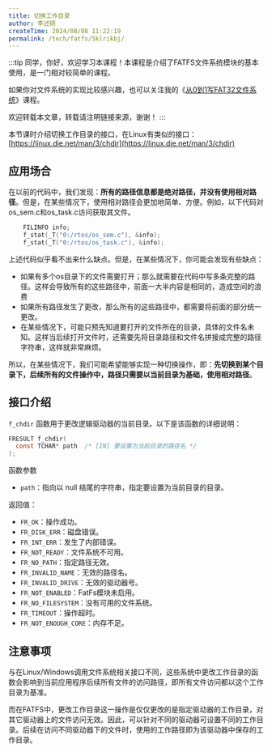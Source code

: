 ```yaml
---
title: 切换工作目录
author: 李述铜
createTime: 2024/08/08 11:22:19
permalink: /tech/fatfs/5klrikbj/
---
```

:::tip
同学，你好，欢迎学习本课程！本课程是介绍了FATFS文件系统模块的基本使用，是一门相对较简单的课程。

如果你对文件系统的实现比较感兴趣，也可以关注我的《[从0到1写FAT32文件系统](https://wuptg.xetlk.com/s/VeHie)》课程。

欢迎转载本文章，转载请注明链接来源，谢谢！
:::

本节课时介绍切换工作目录的接口，在Linux有类似的接口：
[https://linux.die.net/man/3/chdir](https://linux.die.net/man/3/chdir)

## 应用场合
在以前的代码中，我们发现：**所有的路径信息都是绝对路径，并没有使用相对路径**。但是，在某些情况下，使用相对路径会更加地简单、方便。例如，以下代码对os_sem.c和os_task.c访问获取其文件。

```c
	FILINFO info;
	f_stat(_T("0:/rtos/os_sem.c"), &info);
	f_stat(_T("0:/rtos/os_task.c"), &info);
```

上述代码似乎看不出来什么缺点。但是，在某些情况下，你可能会发现有些缺点：

- 如果有多个os目录下的文件需要打开；那么就需要在代码中写多条完整的路径。这样会导致所有的这些路径中，前面一大半内容是相同的，造成空间的浪费
- 如果所有路径发生了更改，那么所有的这些路径中，都需要将前面的部分统一更改。
- 在某些情况下，可能只预先知道要打开的文件所在的目录，具体的文件名未知。这样当后续打开文件时，还需要先将目录路径和文件名拼接成完整的路径字符串，这样就非常麻烦。

所以，在某些情况下，我们可能希望能够实现一种切换操作，即：**先切换到某个目录下，后续所有的文件操作中，路径只需要以当前目录为基础，使用相对路径**。

## 接口介绍
`f_chdir` 函数用于更改逻辑驱动器的当前目录。以下是该函数的详细说明：

```c
FRESULT f_chdir(
  const TCHAR* path  /* [IN] 要设置为当前目录的路径名 */
);
```
函数参数

- `path`：指向以 null 结尾的字符串，指定要设置为当前目录的目录。

返回值：

- `FR_OK`：操作成功。
- `FR_DISK_ERR`：磁盘错误。
- `FR_INT_ERR`：发生了内部错误。
- `FR_NOT_READY`：文件系统不可用。
- `FR_NO_PATH`：指定路径无效。
- `FR_INVALID_NAME`：无效的路径名。
- `FR_INVALID_DRIVE`：无效的驱动器号。
- `FR_NOT_ENABLED`：FatFs模块未启用。
- `FR_NO_FILESYSTEM`：没有可用的文件系统。
- `FR_TIMEOUT`：操作超时。
- `FR_NOT_ENOUGH_CORE`：内存不足。

## 注意事项
与在Linux/Windows调用文件系统相关接口不同，这些系统中更改工作目录的函数会影响到当前应用程序后续所有文件的访问路径，即所有文件访问都以这个工作目录为基准。

而在FATFS中，更改工作目录这一操作是仅仅更改的是指定驱动器的工作目录，对其它驱动器上的文件访问无效。因此，可以针对不同的驱动器可设置不同的工作目录。后续在访问不同驱动器下的文件时，使用的工作路径即为该驱动器中保存的工作目录。
